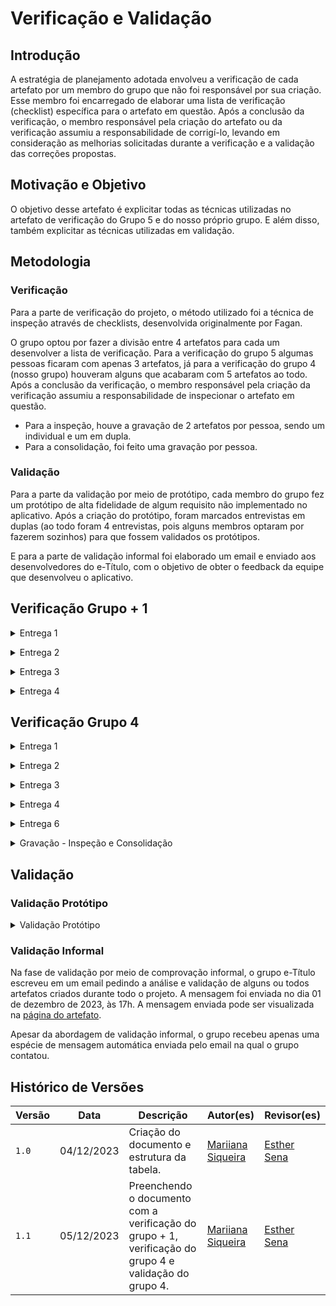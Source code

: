# Verificação e Validação

## Introdução

A estratégia de planejamento adotada envolveu a verificação de cada artefato por um membro do grupo que não foi responsável por sua criação. Esse membro foi encarregado de elaborar uma lista de verificação (checklist) específica para o artefato em questão. Após a conclusão da verificação, o membro responsável pela criação do artefato ou da verificação assumiu a responsabilidade de corrigí-lo, levando em consideração as melhorias solicitadas durante a verificação e a validação das correções propostas.

## Motivação e Objetivo

O objetivo desse artefato é explicitar todas as técnicas utilizadas no artefato de verificação do Grupo 5 e do nosso próprio grupo. E além disso, também explicitar as técnicas utilizadas em validação.

## Metodologia

### Verificação

Para a parte de verificação do projeto, o método utilizado foi a técnica de inspeção através de checklists, desenvolvida originalmente por Fagan.

O grupo optou por fazer a divisão entre 4 artefatos para cada um desenvolver a lista de verificação. Para a verificação do grupo 5 algumas pessoas ficaram com apenas 3 artefatos, já para a verificação do grupo 4 (nosso grupo) houveram alguns que acabaram com 5 artefatos ao todo. Após a conclusão da verificação, o membro responsável pela criação da verificação assumiu a responsabilidade de inspecionar o artefato em questão.

- Para a inspeção, houve a gravação de 2 artefatos por pessoa, sendo um individual e um em dupla.
- Para a consolidação, foi feito uma gravação por pessoa.

### Validação

Para a parte da validação por meio de protótipo, cada membro do grupo fez um protótipo de alta fidelidade de algum requisito não implementado no aplicativo. Após a criação do protótipo, foram marcados entrevistas em duplas (ao todo foram 4 entrevistas, pois alguns membros optaram por fazerem sozinhos) para que fossem validados os protótipos.

E para a parte de validação informal foi elaborado um email e enviado aos desenvolvedores do e-Título, com o objetivo de obter o feedback da equipe que desenvolveu o aplicativo.

## Verificação Grupo + 1

<details>
 <p> Tabela 1: Verificação entrega 1 do grupo 5 - Jitsi.</p>
  <summary>Entrega 1</summary>

  <p>

  | Artefatos | Técnicas | Autores | Revisores |
  | :--: | :--: | :--: | :--: |
  | [Apresentação](https://requisitos-de-software.github.io/2023.2-e-Titulo/verificacao/verificacaoGrupo%2B1/etapa1/apresentacao/) | Lista de Verificação e Inspeção | [Maria Eduarda Barbosa](https://github.com/Madu01) | [João Costa](https://github.com/jvcostta) |
  | [Cronograma](https://requisitos-de-software.github.io/2023.2-e-Titulo/verificacao/verificacaoGrupo%2B1/etapa1/cronograma/) | Lista de Verificação e Inspeção | [Maria Eduarda Marques](https://github.com/EduardaSMarques) | [Esther Sena](https://github.com/esmsena) |
  | [Ferramentas](https://requisitos-de-software.github.io/2023.2-e-Titulo/verificacao/verificacaoGrupo%2B1/etapa1/Ferramentas/) | Lista de Verificação e Inspeção | [João Costa](https://github.com/jvcostta) | [Mateus Orlando](https://github.com/MateusPy) |
  | [Escolha do Aplicativo](https://requisitos-de-software.github.io/2023.2-e-Titulo/verificacao/verificacaoGrupo%2B1/etapa1/escolha-do-aplicativo/) | Lista de Verificação e Inspeção | [Esther Sena](https://github.com/esmsena) | [Mariiana Siqueira](https://github.com/Maryyscreuza) |
  | [Metodologia](https://requisitos-de-software.github.io/2023.2-e-Titulo/verificacao/verificacaoGrupo%2B1/etapa1/metodologia/) | Lista de Verificação e Inspeção | [Mateus Orlando](https://github.com/MateusPy) | [Maria Eduarda Barbosa](https://github.com/Madu01) |
  | [Rich Picture](https://requisitos-de-software.github.io/2023.2-e-Titulo/verificacao/verificacaoGrupo%2B1/etapa1/richPicture/) | Lista de Verificação e Inspeção | [Mariiana Siqueira](https://github.com/Maryyscreuza)  | [Maria Eduarda Marques](https://github.com/EduardaSMarques) |

  </p>

  <div style="text-align: center">
    <p>Fonte: SIQUEIRA, Mariiana. 2023.</p>
  </div>
</details>

<p style="text-align: justify"></p>

<details>
<p> Tabela 2: Verificação entrega 2 do grupo 5 - Jitsi.</p>
  <summary>Entrega 2</summary>

  <p>

  | Artefatos | Técnicas | Autores | Revisores |
  | :--: | :--: | :--: | :--: |
  | [Perfil de usuário](https://requisitos-de-software.github.io/2023.2-e-Titulo/elicitacao/perfilDoUsuario/)| Lista de Verificação e Inspeção | [Maria Eduarda Barbosa](https://github.com/Madu01) | [João Costa](https://github.com/jvcostta) |
  | [Personas](https://requisitos-de-software.github.io/2023.2-e-Titulo/verificacao/verificacaoGrupo%2B1/etapa2/personas/) | Lista de Verificação e Inspeção | [Mateus Orlando](https://github.com/MateusPy) | [Maria Eduarda Barbosa](https://github.com/Madu01) |
  | [Brainstorming](https://requisitos-de-software.github.io/2023.2-e-Titulo/verificacao/verificacaoGrupo%2B1/etapa2/brainstorming/) | Lista de Verificação e Inspeção | [Esther Sena](https://github.com/esmsena) | [Mariiana Siqueira](https://github.com/Maryyscreuza) |
  | [Entrevista](https://requisitos-de-software.github.io/2023.2-e-Titulo/verificacao/verificacaoGrupo%2B1/etapa2/entrevista/) | Lista de Verificação e Inspeção | [Esther Sena](https://github.com/esmsena) | [Mariiana Siqueira](https://github.com/Maryyscreuza) |
  | [Observação](https://requisitos-de-software.github.io/2023.2-e-Titulo/verificacao/verificacaoGrupo%2B1/etapa2/observacao/) | Lista de Verificação e Inspeção | [Mateus Orlando](https://github.com/MateusPy) | [Maria Eduarda Barbosa](https://github.com/Madu01) |
  | [Introspecção](https://requisitos-de-software.github.io/2023.2-e-Titulo/verificacao/verificacaoGrupo%2B1/etapa2/Introspeccao/) | Lista de Verificação e Inspeção | [João Costa](https://github.com/jvcostta) | [Mateus Orlando](https://github.com/MateusPy) |
  | [Questionário](https://requisitos-de-software.github.io/2023.2-e-Titulo/verificacao/verificacaoGrupo%2B1/etapa2/questionario/) | Lista de Verificação e Inspeção | [João Costa](https://github.com/jvcostta) | [Mateus Orlando](https://github.com/MateusPy) |
  | [First Things First](https://requisitos-de-software.github.io/2023.2-e-Titulo/verificacao/verificacaoGrupo%2B1/etapa2/firstThingsFirst/) | Lista de Verificação e Inspeção | [Maria Eduarda Marques](https://github.com/EduardaSMarques) | [Esther Sena](https://github.com/esmsena) |
  | [MoSCoW](https://requisitos-de-software.github.io/2023.2-e-Titulo/verificacao/verificacaoGrupo%2B1/etapa2/MoSCoW/) | Lista de Verificação e Inspeção | [Mariiana Siqueira](https://github.com/Maryyscreuza)  | [Maria Eduarda Marques](https://github.com/EduardaSMarques) |
  | [Three Level Scale](https://requisitos-de-software.github.io/2023.2-e-Titulo/verificacao/verificacaoGrupo%2B1/etapa2/TLS/) | Lista de Verificação e Inspeção | [Mariiana Siqueira](https://github.com/Maryyscreuza)  | [Maria Eduarda Marques](https://github.com/EduardaSMarques) |

  </p>

  <div style="text-align: center">
    <p>Fonte: SIQUEIRA, Mariiana. 2023.</p>
  </div>
</details>

<p style="text-align: justify"></p>

<details>
<p> Tabela 3: Verificação entrega 3 do grupo 5 - Jitsi.</p>
  <summary>Entrega 3</summary>

  <p>

  | Artefatos | Técnicas | Autores | Revisores |
  | :--: | :--: | :--: | :--: |
  | [Casos de uso](https://requisitos-de-software.github.io/2023.2-e-Titulo/verificacao/verificacaoGrupo%2B1/etapa3/Casosdeuso/) | Lista de Verificação e Inspeção |[João Costa](https://github.com/jvcostta) | [Mateus Orlando](https://github.com/MateusPy) |
  | [Cenários](https://requisitos-de-software.github.io/2023.2-e-Titulo/verificacao/verificacaoGrupo%2B1/etapa3/cenarios/) | Lista de Verificação e Inspeção |[Maria Eduarda Barbosa](https://github.com/Madu01) | [João Costa](https://github.com/jvcostta) |
  | [Especificação Suplementar](https://requisitos-de-software.github.io/2023.2-e-Titulo/verificacao/verificacaoGrupo%2B1/etapa3/especificacao-suplementar/) | Lista de Verificação e Inspeção | [Esther Sena](https://github.com/esmsena) | [Mariiana Siqueira](https://github.com/Maryyscreuza) |
  | [Léxicos](https://requisitos-de-software.github.io/2023.2-e-Titulo/verificacao/verificacaoGrupo%2B1/etapa3/lexicos/) | Lista de Verificação e Inspeção | [Mateus Orlando](https://github.com/MateusPy) | [Maria Eduarda Barbosa](https://github.com/Madu01) |

  </p>

  <div style="text-align: center">
    <p>Fonte: SIQUEIRA, Mariiana. 2023.</p>
  </div>
</details>

<p style="text-align: justify"></p>

<details>
<p> Tabela 4: Verificação entrega 4 do grupo 5 - Jitsi.</p>
  <summary>Entrega 4</summary>

  <p>

  | Artefatos | Técnicas | Autores | Revisores |
  | :--: | :--: | :--: | :--: |
  | [Histórias de Usuário](https://requisitos-de-software.github.io/2023.2-e-Titulo/modelagem/agil/historiasdeusuario/) | Lista de Verificação e Inspeção | [Maria Eduarda Barbosa](https://github.com/Madu01) | [João Costa](https://github.com/jvcostta) |
  | [Backlog](https://requisitos-de-software.github.io/2023.2-e-Titulo/verificacao/verificacaoGrupo%2B1/etapa4/backlog/) | Lista de Verificação e Inspeção | [Mariiana Siqueira](https://github.com/Maryyscreuza)  | [Maria Eduarda Marques](https://github.com/EduardaSMarques) |
  | [NFR Framework](https://requisitos-de-software.github.io/2023.2-e-Titulo/verificacao/verificacaoGrupo%2B1/etapa4/nfrFramework/) | Lista de Verificação e Inspeção | [Maria Eduarda Marques](https://github.com/EduardaSMarques) | [Esther Sena](https://github.com/esmsena) |

  </p>
  <div style="text-align: center">
    <p>Fonte: SIQUEIRA, Mariiana. 2023.</p>
  </div>
</details>

<p style="text-align: justify"></p>

## Verificação Grupo 4

<details>
 <p> Tabela 5: Verificação entrega 1 do grupo 4 - e-Título.</p>
  <summary>Entrega 1</summary>

  <p>

  | Artefatos | Técnicas | Autores | Revisores |
  | :--: | :--: | :--: | :--: |
  | [Apresentação](https://requisitos-de-software.github.io/2023.2-e-Titulo/verificacao/verificacaoGrupo4/etapa1/apresentacao/) | Lista de Verificação e Inspeção | [Mateus Orlando](https://github.com/MateusPy) | [João Costa](https://github.com/jvcostta) | 
  | [Cronograma](https://requisitos-de-software.github.io/2023.2-e-Titulo/verificacao/verificacaoGrupo4/etapa1/cronograma/) | Lista de Verificação e Inspeção | [Maria Eduarda Barbosa](https://github.com/Madu01) | [Mariiana Siqueira](https://github.com/Maryyscreuza)  |
  | [Ferramentas](https://requisitos-de-software.github.io/2023.2-e-Titulo/verificacao/verificacaoGrupo4/etapa1/Ferramentas/) | Lista de Verificação e Inspeção | [João Costa](https://github.com/jvcostta) | [Mateus Orlando](https://github.com/MateusPy) |
  | [Escolha do Aplicativo](https://requisitos-de-software.github.io/2023.2-e-Titulo/verificacao/verificacaoGrupo%2B1/etapa1/escolha-do-aplicativo/) | Lista de Verificação e Inspeção | [Maria Eduarda Marques](https://github.com/EduardaSMarques) | [Mariiana Siqueira](https://github.com/Maryyscreuza)  |
  | [Metodologia](https://requisitos-de-software.github.io/2023.2-e-Titulo/verificacao/verificacaoGrupo4/etapa1/metodologia/) | Lista de Verificação e Inspeção | [João Costa](https://github.com/jvcostta) | [Mateus Orlando](https://github.com/MateusPy) |
  | [Rich Picture](https://requisitos-de-software.github.io/2023.2-e-Titulo/verificacao/verificacaoGrupo4/etapa1/richPicture/) | Lista de Verificação e Inspeção | [Maria Eduarda Marques](https://github.com/EduardaSMarques) | [Mariiana Siqueira](https://github.com/Maryyscreuza)  |

  </p>

  <div style="text-align: center">
    <p>Fonte: SIQUEIRA, Mariiana. 2023.</p>
  </div>
</details>

<p style="text-align: justify"></p>

<details>

 <p> Tabela 6: Verificação entrega 2 do grupo 4 - e-Título.</p>
  <summary>Entrega 2</summary>

  <p>

  | Artefatos | Técnicas | Autores | Revisores |
  | :--: | :--: | :--: | :--: |
  | [Perfil do Usuário](https://requisitos-de-software.github.io/2023.2-e-Titulo/verificacao/verificacaoGrupo4/etapa2/PerfilUsuario/)| Lista de Verificação e Inspeção | [Maria Eduarda Barbosa](https://github.com/Madu01) | [Mariiana Siqueira](https://github.com/Maryyscreuza)  |
  | [Personas](https://requisitos-de-software.github.io/2023.2-e-Titulo/verificacao/verificacaoGrupo4/etapa2/personas/) | Lista de Verificação e Inspeção | [Maria Eduarda Barbosa](https://github.com/Madu01) | [Mariiana Siqueira](https://github.com/Maryyscreuza)  |
  | [Brainstorming](https://requisitos-de-software.github.io/2023.2-e-Titulo/verificacao/verificacaoGrupo4/etapa2/brainstorming/) | Lista de Verificação e Inspeção | [Mariiana Siqueira](https://github.com/Maryyscreuza)  | [Maria Eduarda Marques](https://github.com/EduardaSMarques) |
  | [Entrevista](https://requisitos-de-software.github.io/2023.2-e-Titulo/verificacao/verificacaoGrupo4/etapa2/entrevista/) | Lista de Verificação e Inspeção | [Mateus Orlando](https://github.com/MateusPy) | [João Costa](https://github.com/jvcostta) | 
  | [Introspecção](https://requisitos-de-software.github.io/2023.2-e-Titulo/verificacao/verificacaoGrupo4/etapa2/Introspeccao/) | Lista de Verificação e Inspeção | [João Costa](https://github.com/jvcostta) | [Mateus Orlando](https://github.com/MateusPy) |  
  | [Questionário](https://requisitos-de-software.github.io/2023.2-e-Titulo/verificacao/verificacaoGrupo4/etapa2/questionario/) | Lista de Verificação e Inspeção | [Mariiana Siqueira](https://github.com/Maryyscreuza) | [Maria Eduarda Marques](https://github.com/EduardaSMarques) |
  | [Storytelling](https://requisitos-de-software.github.io/2023.2-e-Titulo/verificacao/verificacaoGrupo4/etapa2/storytelling/) | Lista de Verificação e Inspeção |[Mateus Orlando](https://github.com/MateusPy) | [João Costa](https://github.com/jvcostta) | 
  | [$100](https://requisitos-de-software.github.io/2023.2-e-Titulo/verificacao/verificacaoGrupo4/etapa2/%24100/) | Lista de Verificação e Inspeção |  [Esther Sena](https://github.com/esmsena) | [Maria Eduarda Barbosa](https://github.com/Madu01) |
  | [First Things First](https://requisitos-de-software.github.io/2023.2-e-Titulo/verificacao/verificacaoGrupo4/etapa2/firstThingsFirst/) | Lista de Verificação e Inspeção |  [Esther Sena](https://github.com/esmsena) | [Maria Eduarda Barbosa](https://github.com/Madu01) |
  | [Three Level Scale](https://requisitos-de-software.github.io/2023.2-e-Titulo/verificacao/verificacaoGrupo4/etapa2/TLS/) | Lista de Verificação e Inspeção |  [Esther Sena](https://github.com/esmsena) | [Maria Eduarda Barbosa](https://github.com/Madu01) |

  </p>

  <div style="text-align: center">
    <p>Fonte: SIQUEIRA, Mariiana. 2023.</p>
  </div>
</details>

<p style="text-align: justify"></p>

<details>
 <p> Tabela 7: Verificação entrega 3 do grupo 4 - e-Título.</p>
  <summary>Entrega 3</summary>

  <p>

  | Artefatos | Técnicas | Autores | Revisores |
  | :--: | :--: | :--: | :--: |
  | [Casos de uso](https://requisitos-de-software.github.io/2023.2-e-Titulo/verificacao/verificacaoGrupo4/etapa3/Casosdeuso/) | Lista de Verificação e Inspeção | [João Costa](https://github.com/jvcostta) | [Mateus Orlando](https://github.com/MateusPy) |
  | [Cenários](https://requisitos-de-software.github.io/2023.2-e-Titulo/verificacao/verificacaoGrupo4/etapa3/cenarios/) | Lista de Verificação e Inspeção | [Mateus Orlando](https://github.com/MateusPy) | [João Costa](https://github.com/jvcostta) |
  | [Especificação Suplementar](https://requisitos-de-software.github.io/2023.2-e-Titulo/verificacao/verificacaoGrupo4/etapa3/especificacao-suplementar/) | Lista de Verificação e Inspeção | [Maria Eduarda Marques](https://github.com/EduardaSMarques) | [Maria Eduarda Barbosa](https://github.com/Madu01) |
  | [Léxicos](https://requisitos-de-software.github.io/2023.2-e-Titulo/verificacao/verificacaoGrupo4/etapa3/lexicos/) | Lista de Verificação e Inspeção | [Esther Sena](https://github.com/esmsena) | [Maria Eduarda Barbosa](https://github.com/Madu01) |

  </p>

  <div style="text-align: center">
    <p>Fonte: SIQUEIRA, Mariiana. 2023.</p>
  </div>
</details>

<p style="text-align: justify"></p>

<details>
 <p> Tabela 8: Verificação entrega 4 do grupo 4 - e-Título.</p>
  <summary>Entrega 4</summary>

  <p>

  | Artefatos | Técnicas | Autores | Revisores |
  | :--: | :--: | :--: | :--: |
  | [Histórias de Usuário](https://requisitos-de-software.github.io/2023.2-e-Titulo/verificacao/verificacaoGrupo4/etapa4/historiasUsuario/) | Lista de Verificação e Inspeção | [Mariiana Siqueira](https://github.com/Maryyscreuza) | [Maria Eduarda Marques](https://github.com/EduardaSMarques) |
  | [Backlog](https://requisitos-de-software.github.io/2023.2-e-Titulo/verificacao/verificacaoGrupo4/etapa4/backlog/) | Lista de Verificação e Inspeção | [Maria Eduarda Barbosa](https://github.com/Madu01) | [Mariiana Siqueira](https://github.com/Maryyscreuza)  |
  | [NFR Framework](https://requisitos-de-software.github.io/2023.2-e-Titulo/verificacao/verificacaoGrupo4/etapa4/nfrFramework/) | Lista de Verificação e Inspeção | [Mariiana Siqueira](https://github.com/Maryyscreuza) | [Maria Eduarda Marques](https://github.com/EduardaSMarques) |

  </p>
  <div style="text-align: center">
    <p>Fonte: SIQUEIRA, Mariiana. 2023.</p>
  </div>
</details>

<p style="text-align: justify"></p>

<details>
 <p> Tabela 9: Verificação entrega 6 do grupo 4 - e-Título.</p>
  <summary>Entrega 6</summary>

  <p>

  | Artefatos | Técnicas | Autores | Revisores |
  | :--: | :--: | :--: | :--: |
  | [Backward-From](https://requisitos-de-software.github.io/2023.2-e-Titulo/verificacao/verificacaoGrupo4/etapa6/backwardFrom/) | Lista de Verificação e Inspeção | [Maria Eduarda Barbosa](https://github.com/Madu01) | [Mariiana Siqueira](https://github.com/Maryyscreuza) |
  | [Forward-From](https://requisitos-de-software.github.io/2023.2-e-Titulo/verificacao/verificacaoGrupo4/etapa6/forwardFrom/) | Lista de Verificação e Inspeção | [Maria Eduarda Marques](https://github.com/EduardaSMarques) | [Maria Eduarda Barbosa](https://github.com/Madu01) |
  | [Matriz de Rastreabilidade](https://requisitos-de-software.github.io/2023.2-e-Titulo/verificacao/verificacaoGrupo4/etapa6/matriz/) | Lista de Verificação e Inspeção |  [Esther Sena](https://github.com/esmsena) | [Maria Eduarda Barbosa](https://github.com/Madu01) |

  </p>
  <div style="text-align: center">
    <p>Fonte: SIQUEIRA, Mariiana. 2023.</p>
  </div>
</details>

<p style="text-align: justify"></p>

<details>

<p> Tabela 10: Gravações Inspeções e Consolidações.</p>
  <summary>Gravação - Inspeção e Consolidação</summary>

  <p>

  | Artefato | Autores do artefato | Responsável pela inspeção | Gravação de Inspeção | Responsável pela consolidação | Gravação de Consolidação |
  | :--: | :--: | :--: | :--: | :--: | :--: |
  | [Cronograma](https://requisitos-de-software.github.io/2023.2-e-Titulo/verificacao/verificacaoGrupo%2B1/etapa1/cronograma/) | [Maria Eduarda Marques](https://github.com/EduardaSMarques) | [Maria Eduarda Barbosa](https://github.com/Madu01)| -- | [Maria Eduarda Barbosa](https://github.com/Madu01) | [Consolidação de Cronograma](https://www.youtube.com/embed/AOqdOFZLgiI?si=Ow2hll7sLYFO4O55) |
  | [Escolha do Aplicativo](https://requisitos-de-software.github.io/2023.2-e-Titulo/verificacao/verificacaoGrupo%2B1/etapa1/escolha-do-aplicativo/) | [Maria Eduarda Barbosa](https://github.com/Madu01) | [Maria Eduarda Marques](https://github.com/EduardaSMarques) | [Inspeção de Escolha do Aplicativo](https://www.youtube.com/embed/TBL4PqnKZeY?si=DRYcC6mJoSZPf_qw) | -- | -- |
  | [Personas](https://requisitos-de-software.github.io/2023.2-e-Titulo/elicitacao/Personas/) | [João Costa](https://github.com/jvcostta) e [Mateus Orlando](https://github.com/MateusPy) | [Maria Eduarda Barbosa](https://github.com/Madu01) | [Inspeção de Personas](https://www.youtube.com/embed/HmbARagdXkw?si=8IMGUfu7xpexKkIP) | -- | -- |
  | [Perfil do Usuário](https://requisitos-de-software.github.io/2023.2-e-Titulo/elicitacao/perfilDoUsuario/) | [João Costa](https://github.com/jvcostta) e [Mateus Orlando](https://github.com/MateusPy) | [Maria Eduarda Barbosa](https://github.com/Madu01) e [Maria Eduarda Marques](https://github.com/EduardaSMarques) | [Inspeção de Perfil do Usuário](https://www.youtube.com/embed/EHCf1ixrfyE?si=3ZiDTI1XdzkuyWRB) | -- |  -- |
  | [Entrevista](https://requisitos-de-software.github.io/2023.2-e-Titulo/elicitacao/tecnicas/entrevista/) | [Esther Sena](https://github.com/esmsena) e [Maria Eduarda Barbosa](https://github.com/Madu01) | [João Costa](https://github.com/jvcostta) e [Mateus Orlando](https://github.com/MateusPy) | [Inspeção de Entrevista](https://www.youtube.com/embed/pjqblVBTV9M?si=WEV8oGEskRoxVMO4) | [Mateus Orlando](https://github.com/MateusPy) | [Consolidação de Entrevista](https://www.youtube.com/embed/W3_HeS93aXw?si=onvWyKPu_hBKZZCq) |
  | [$100](https://requisitos-de-software.github.io/2023.2-e-Titulo/elicitacao/priorizacao/%24100/) | [Maria Eduarda Marques](https://github.com/EduardaSMarques) e [Mariiana Siqueira](https://github.com/Maryyscreuza) | [Esther Sena](https://github.com/esmsena)  | -- | [Esther Sena](https://github.com/esmsena) | [Consolidação de $100](https://www.youtube.com/embed/mtVaFQkfL7c?si=A90TipqbT4Mg0T2z) |
  | [Casos de Uso](https://requisitos-de-software.github.io/2023.2-e-Titulo/modelagem/casosdeuso/) | [Mateus Orlando](https://github.com/MateusPy) | [João Costa](https://github.com/jvcostta) | -- | [João Costa](https://github.com/jvcostta) | [Consolidação de Casos de Uso](https://www.youtube.com/embed/uwswuKFMba4?si=LM_Spc9hYktuyqeb) |
  | [Léxicos](https://requisitos-de-software.github.io/2023.2-e-Titulo/modelagem/lexico/) | [Maria Eduarda Barbosa](https://github.com/Madu01) e [Maria Eduarda Marques](https://github.com/EduardaSMarques) | [Esther Sena](https://github.com/esmsena) e [Mariiana Siqueira](https://github.com/Maryyscreuza) | [Inspeção de Léxicos](https://www.youtube.com/embed/k6jzMemoMNY?si=qFrjdhltWcjqDo46) | -- | -- |
  | [Histórias de Usuário](https://requisitos-de-software.github.io/2023.2-e-Titulo/modelagem/agil/historiasdeusuario/) | [João Costa](https://github.com/jvcostta) e [Mateus Orlando](https://github.com/MateusPy) | [Esther Sena](https://github.com/esmsena) e [Mariiana Siqueira](https://github.com/Maryyscreuza) | [Inspeção de Histórias de Usuário](https://www.youtube.com/embed/kB8O8AzKIAM?si=PYfcalploUcFGL3Z) | [Mariiana Siqueira](https://github.com/Maryyscreuza) | [Consolidação de Histórias de Usuário](https://www.youtube.com/embed/r6xJlf87K-A?si=df2aRPJZu8Befg2o) |
  | [Forward-From](https://requisitos-de-software.github.io/2023.2-e-Titulo/pos-rastreabilidade/forwardFrom/) | [João Costa](https://github.com/jvcostta) e [Mateus Orlando](https://github.com/MateusPy) | [Maria Eduarda Marques](https://github.com/EduardaSMarques) | -- | [Maria Eduarda Marques](https://github.com/EduardaSMarques) | [Consolidação de Forward-From](https://www.youtube.com/embed/9seMT4oUxr4?si=Nm1_MvJBVLg99lfb) |

  </p>

  <div style="text-align: center">
    <p>Fonte: SIQUEIRA, Mariiana. 2023.</p>
  </div>
</details>

## Validação

### Validação Protótipo

<details>
 <p> Tabela 11: Validação protótipo grupo 4.</p>
  <summary>Validação Protótipo</summary>

  <p>

  | Protótipo | Responsável | Entrevistado | Data | Entrevista |
  | ----------- | -------- | -------- | -------- | -------- | 
  | [Protótipo 1](https://www.figma.com/proto/cTKUqjqJUGwEaZ0QKIFyzw/Untitled?type=design&node-id=2-2&t=SOooZeJtRgXaPVJn-1&scaling=min-zoom&page-id=0%3A1&mode=design) | [Maria Eduarda Barbosa](https://github.com/Madu01) | Raphael Mendes | 27/11/2023 | [Entrevista com Raphael](https://www.youtube.com/embed/MlN2f-EnJgw?si=ixinH49ajiEgzV7c) |
  | [Protótipo 2](https://www.figma.com/proto/yCXfHJkukhJwlLwr9Rbx6t/Untitled?type=design&node-id=5-2&t=OxM6hCcV7nIewD8p-1&scaling=scale-down&page-id=0%3A1&starting-point-node-id=5%3A2&mode=design) | [Maria Eduarda Marques](https://github.com/EduardaSMarques) | Raphael Mendes | 27/11/2023 | [Entrevista com Raphael](https://www.youtube.com/embed/MlN2f-EnJgw?si=ixinH49ajiEgzV7c) | 
  | [Protótipo 3](https://www.figma.com/proto/yCXfHJkukhJwlLwr9Rbx6t/Untitled?type=design&node-id=93-47&t=G7FzhwrtVOe7yJa7-0&scaling=min-zoom&page-id=0%3A1&starting-point-node-id=93%3A47&show-proto-sidebar=1) | [Mariiana Siqueira](https://github.com/Maryyscreuza) | Anthony Tavares | 30/11/2023 | [Entrevista com Anthony](https://www.youtube.com/embed/pv1ckIClxos?si=lI73W2a4rXXh2jYf) |  
  | [Protótipo 4](https://www.figma.com/proto/yCXfHJkukhJwlLwr9Rbx6t/Untitled?type=design&node-id=93-47&t=G7FzhwrtVOe7yJa7-0&scaling=min-zoom&page-id=0%3A1&starting-point-node-id=93%3A47&show-proto-sidebar=1) | [Esther Sena](https://github.com/esmsena) | Anthony Tavares | 30/11/2023 | [Entrevista com Anthony](https://www.youtube.com/embed/pv1ckIClxos?si=lI73W2a4rXXh2jYf) |  
  | [Protótipo 5](https://www.figma.com/proto/yCXfHJkukhJwlLwr9Rbx6t/Untitled?type=design&node-id=28-119&t=Z9SK8k4KBmMHdsfH-1&scaling=min-zoom&page-id=0%3A1&starting-point-node-id=5%3A2) | [João Costa](https://github.com/jvcostta) | Gustavo Marocolo | 30/11/2023 | [Entrevista com Gustavo](https://www.youtube.com/embed/hRX2EdqhShI?si=yhvHH0fHhtIQ6GhP) |  
  | [Protótipo 6](https://www.figma.com/proto/Hxi8RVk99MX0bfKlV916Qs/Untitled?page-id=0%3A1&type=design&node-id=5-161&viewport=622%2C77%2C0.61&t=BW6HKlhSmCx6HGaD-1&scaling=min-zoom&starting-point-node-id=5%3A161&mode=design) | [Mateus Orlando](https://github.com/MateusPy) | Winniver Castro | 28/11/2023 | [Entrevista com Winniver](https://www.youtube.com/embed/_B4fk8remwM?si=QnDX44NioYY4fXCn) |  

  </p>

  <div style="text-align: center">
    <p>Fonte: SIQUEIRA, Mariiana. 2023.</p>
  </div>
</details>

<p style="text-align: justify"></p>

### Validação Informal

Na fase de validação por meio de comprovação informal, o grupo e-Título escreveu em um email pedindo a análise e validação de alguns ou todos artefatos criados durante todo o projeto. A mensagem foi enviada no dia 01 de dezembro de 2023, às 17h. A mensagem enviada pode ser visualizada na [página do artefato](https://requisitos-de-software.github.io/2023.2-e-Titulo/validacao/informal/).

Apesar da abordagem de validação informal, o grupo recebeu apenas uma espécie de mensagem automática enviada pelo email na qual o grupo contatou.

## Histórico de Versões

| Versão |  Data  |   Descrição   |   Autor(es)   |   Revisor(es)  |
| ------ | ------ | ------------- | ------------- | -------------- |
| `1.0`  | 04/12/2023  | Criação do documento e estrutura da tabela. | [Mariiana Siqueira](https://github.com/Maryyscreuza)  | [Esther Sena](https://github.com/esmsena) |
| `1.1`  | 05/12/2023  | Preenchendo o documento com a verificação do grupo + 1, verificação do grupo 4 e validação do grupo 4. | [Mariiana Siqueira](https://github.com/Maryyscreuza)  | [Esther Sena](https://github.com/esmsena) |

